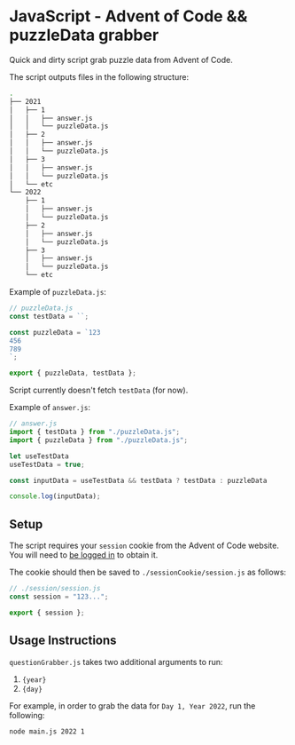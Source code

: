 # JavaScript - Advent of Code && puzzleData grabber

Quick and dirty script grab puzzle data from Advent of Code.

The script outputs files in the following structure:

```zsh
.
├── 2021
│   ├── 1
│   │   ├── answer.js
│   │   └── puzzleData.js
│   ├── 2
│   │   ├── answer.js
│   │   └── puzzleData.js
│   ├── 3
│   │   ├── answer.js
│   │   └── puzzleData.js
│   └── etc
└── 2022
    ├── 1
    │   ├── answer.js
    │   └── puzzleData.js
    ├── 2
    │   ├── answer.js
    │   └── puzzleData.js
    ├── 3
    │   ├── answer.js
    │   └── puzzleData.js
    └── etc
```

Example of `puzzleData.js`:

```js
// puzzleData.js
const testData = ``;

const puzzleData = `123
456
789
`;

export { puzzleData, testData };
```

Script currently doesn't fetch `testData` (for now).

Example of `answer.js`:

```js
// answer.js
import { testData } from "./puzzleData.js";
import { puzzleData } from "./puzzleData.js";

let useTestData
useTestData = true;

const inputData = useTestData && testData ? testData : puzzleData

console.log(inputData);
```

## Setup

The script requires your `session` cookie from the Advent of Code website. You will need to [be logged in](https://adventofcode.com/2023/auth/login) to obtain it.

The cookie should then be saved to `./sessionCookie/session.js` as follows:

```js
// ./session/session.js
const session = "123...";

export { session };
```

## Usage Instructions

`questionGrabber.js` takes two additional arguments to run:

  1. `{year}`
  2. `{day}`

For example, in order to grab the data for `Day 1, Year 2022`, run the following:

`node main.js 2022 1`

